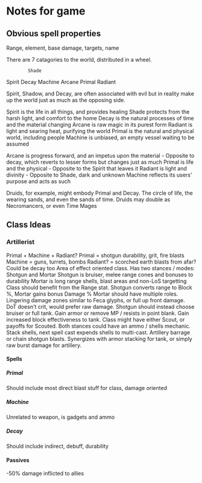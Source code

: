 # Notes for game

## Obvious spell properties

Range, element, base damage, targets, name

There are 7 catagories to the world, distributed in a wheel.

            Shade
   Spirit           Decay
           Machine
   Arcane           Primal
           Radiant

Spirit, Shadow, and Decay, are often associated with evil but in reality make up the world just as much as the opposing side.

Spirit is the life in all things, and provides healing
Shade protects from the harsh light, and comfort to the home
Decay is the natural processes of time and the material changing
Arcane is raw magic in its purest form
Radiant is light and searing heat, purifying the world
Primal is the natural and physical world, including people
Machine is unbiased, an empty vessel waiting to be assumed

Arcane is progress forward, and an impetus upon the material - Opposite to decay, which reverts to lesser forms but changes just as much
Primal is life and the physical - Opposite to the Spirit that leaves it
Radiant is light and divinity - Opposite to Shade, dark and unknown
Machine reflects its users' purpose and acts as such

Druids, for example, might embody Primal and Decay. The circle of life, the wearing sands, and even the sands of time. Druids may double as Necromancers, or even Time Mages

## Class Ideas

### Artillerist

Primal + Machine + Radiant?
Primal = shotgun durability, grit, fire blasts
Machine = guns, turrets, bombs
Radiant? = scorched earth blasts from afar? Could be decay too
Area of effect oriented class.
Has two stances / modes: Shotgun and Mortar
Shotgun is bruiser, melee range cones and bonuses to durability
Mortar is long range shells, blast areas and non-LoS targetting
Class should benefit from the Range stat. Shotgun converts range to Block %, Mortar gains bonus Damage %
Mortar should have multiple roles. Lingering damage zones similar to Feca glyphs, or full up front damage. DoT doesn't crit, would prefer raw damage.
Shotgun should instead choose bruiser or full tank. Gain armor or remove MP / resists in point blank. Gain increased block effectiveness to tank.
Class might have either Scout, or payoffs for Scouted.
Both stances could have an ammo / shells mechanic. Stack shells, next spell cast expends shells to multi-cast. Artillery barrage or chain shotgun blasts. Synergizes with armor stacking for tank, or simply raw burst damage for artillery.

#### Spells

##### Primal

Should include most direct blast stuff for class, damage oriented
##### Machine

Unrelated to weapon, is gadgets and ammo
##### Decay

Should include indirect, debuff, durability

#### Passives

-50% damage inflicted to allies